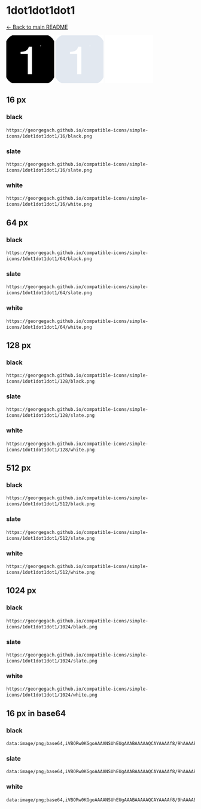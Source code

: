 # 1dot1dot1dot1

[← Back to main README](../../README.md)


<img src="./128/black.png" width="128" alt="1dot1dot1dot1 black icon" />
<img src="./128/slate.png" width="128" alt="1dot1dot1dot1 slate icon" />
<img src="./128/white.png" width="128" alt="1dot1dot1dot1 white icon" />

## 16 px

### black
```
https://georgegach.github.io/compatible-icons/simple-icons/1dot1dot1dot1/16/black.png
```

### slate
```
https://georgegach.github.io/compatible-icons/simple-icons/1dot1dot1dot1/16/slate.png
```

### white
```
https://georgegach.github.io/compatible-icons/simple-icons/1dot1dot1dot1/16/white.png
```

## 64 px

### black
```
https://georgegach.github.io/compatible-icons/simple-icons/1dot1dot1dot1/64/black.png
```

### slate
```
https://georgegach.github.io/compatible-icons/simple-icons/1dot1dot1dot1/64/slate.png
```

### white
```
https://georgegach.github.io/compatible-icons/simple-icons/1dot1dot1dot1/64/white.png
```

## 128 px

### black
```
https://georgegach.github.io/compatible-icons/simple-icons/1dot1dot1dot1/128/black.png
```

### slate
```
https://georgegach.github.io/compatible-icons/simple-icons/1dot1dot1dot1/128/slate.png
```

### white
```
https://georgegach.github.io/compatible-icons/simple-icons/1dot1dot1dot1/128/white.png
```

## 512 px

### black
```
https://georgegach.github.io/compatible-icons/simple-icons/1dot1dot1dot1/512/black.png
```

### slate
```
https://georgegach.github.io/compatible-icons/simple-icons/1dot1dot1dot1/512/slate.png
```

### white
```
https://georgegach.github.io/compatible-icons/simple-icons/1dot1dot1dot1/512/white.png
```

## 1024 px

### black
```
https://georgegach.github.io/compatible-icons/simple-icons/1dot1dot1dot1/1024/black.png
```

### slate
```
https://georgegach.github.io/compatible-icons/simple-icons/1dot1dot1dot1/1024/slate.png
```

### white
```
https://georgegach.github.io/compatible-icons/simple-icons/1dot1dot1dot1/1024/white.png
```

## 16 px in base64

### black
```
data:image/png;base64,iVBORw0KGgoAAAANSUhEUgAAABAAAAAQCAYAAAAf8/9hAAAABmJLR0QA/wD/AP+gvaeTAAAAx0lEQVQ4jd3TTU5CQRAE4C8oCTFEwsIN8QBuvQF34ChcgBu5g2PgDVwYeCvjSgkTflzQkJfHPFDc0UllJj1VNb2ohg4mKJCwPYMU3HFoTbD+hbCKdZgoLhDvUcDyBGGGt7h/4rvyvnTG/RnDGHeV4zUc1xwj9DGNXsJNaZJD5QyaGOAFT9FrxfmFbpl8mzF4CHzgrvLWrpJzE/yprsQg/UOfqI/yAu92aawNWwOv2GTcW3hEr+b3jQhax26r5k7vRTn/+3W+/wHfsXXYU2OJvQAAAABJRU5ErkJggg==
```

### slate
```
data:image/png;base64,iVBORw0KGgoAAAANSUhEUgAAABAAAAAQCAYAAAAf8/9hAAAABmJLR0QA/wD/AP+gvaeTAAABEElEQVQ4jd2QOU4DQRREX/V4jNmEbGSEgAMQmhsQEZGRmNtwCA5BhoiQT2EugEAExgQeFgkhxpouAhwYz8hiyfjRl6rqVffXdZatpePkzHYHsS6TMmcsxpiRRH+cxmPdPTxfYg7AYV6wPIrIvWC78/MwgIPNXgC15rQMgNvPlSfg7YsKrSBcL8MBGCYhHqJwCkSZVWBxxlmveLoHpjhJirC/vdHsT7pyQwIY8TjtrgAolcJREeL5zeBldwJtTMRXTHPaXSsDaIPaSCM5Ls10rMyaf3H9/wcwyv+Qz2vgDNgsa14OiS9wEUCVaUMWZK5AsUJvYO2AtqrLFSX6YbwQu8g95HvgO9/JDUPk3nut6H4A5k1goCuLv9kAAAAASUVORK5CYII=
```

### white
```
data:image/png;base64,iVBORw0KGgoAAAANSUhEUgAAABAAAAAQCAYAAAAf8/9hAAAABmJLR0QA/wD/AP+gvaeTAAAA10lEQVQ4jd3TP0oDQRgF8N9GjVHUYCGIWFh6DA9g54U8hPewi8eIp0i2ULQRzELyLBxhWZIYtfPBMDDf+zPF9yQZJnlIMk3S5Hs0hTtKMlTE8w2EXcyTjKokU5z6HeoqyQz9FYQJGlzgFbvYa82b3hpxjWvcYYHDjhj6vRWpt7iqqmr8lYQtBC9t8jKDHdzgPslleRuU+w3HbfL2EoOTcp6x35kddMnLfvAj/BOD5g/6Zt0qv+OphJytMKh7ePS5aV0McL5GvMBYqfMoySTJbIMWzlp1PvoAi2Dhp4/ZhRwAAAAASUVORK5CYII=
```

